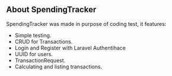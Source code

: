 
## About SpendingTracker

SpendingTracker was made in purpose of coding test, it features:

- Simple testing.
- CRUD for Transactions.
- Login and Register with Laravel Authentihace
- UUID for users.
- TransactionRequest.
- Calculating and listing transactions.

